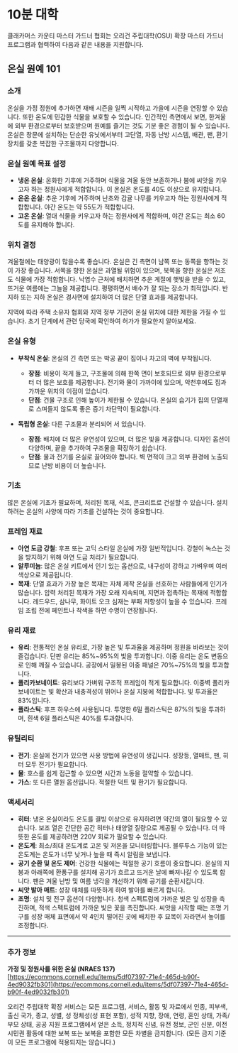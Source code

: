 # 10분 대학

클래카머스 카운티 마스터 가드너 협회는 오리건 주립대학(OSU) 확장 마스터 가드너 프로그램과 협력하여 다음과 같은 내용을 지원합니다.

## 온실 원예 101

### 소개
온실을 가정 정원에 추가하면 재배 시즌을 일찍 시작하고 가을에 시즌을 연장할 수 있습니다. 또한 온도에 민감한 식물을 보호할 수 있습니다. 인간적인 측면에서 보면, 한겨울에 외부 환경으로부터 보호받으며 원예를 즐기는 것도 기분 좋은 경험이 될 수 있습니다. 온실은 창문에 설치하는 단순한 유닛에서부터 고단열, 자동 난방 시스템, 배관, 팬, 환기 장치를 갖춘 복잡한 구조물까지 다양합니다.

### 온실 원예 목표 설정
- **냉온 온실**: 온화한 기후에 거주하며 식물을 겨울 동안 보존하거나 봄에 씨앗을 키우고자 하는 정원사에게 적합합니다. 이 온실은 온도를 40도 이상으로 유지합니다.
- **온온 온실**: 추운 기후에 거주하며 난초와 감귤 나무를 키우고자 하는 정원사에게 적합합니다. 야간 온도는 약 55도가 적합합니다.
- **고온 온실**: 열대 식물을 키우고자 하는 정원사에게 적합하며, 야간 온도는 최소 60도를 유지해야 합니다.

### 위치 결정
겨울철에는 태양광이 많을수록 좋습니다. 온실은 긴 측면이 남쪽 또는 동쪽을 향하는 것이 가장 좋습니다. 서쪽을 향한 온실은 과열될 위험이 있으며, 북쪽을 향한 온실은 저조도 식물에 가장 적합합니다. 낙엽수 근처에 배치하면 추운 계절에 햇빛을 받을 수 있고, 뜨거운 여름에는 그늘을 제공합니다. 평평하면서 배수가 잘 되는 장소가 최적입니다. 반지하 또는 지하 온실은 경사면에 설치하여 더 많은 단열 효과를 제공합니다.

지역에 따라 주택 소유자 협회와 지역 정부 기관이 온실 위치에 대한 제한을 가질 수 있습니다. 초기 단계에서 관련 당국에 확인하여 허가가 필요한지 알아보세요.

### 온실 유형
- **부착식 온실**: 온실의 긴 측면 또는 박공 끝이 집이나 차고의 벽에 부착됩니다.  
  - **장점**: 비용이 적게 들고, 구조물에 의해 한쪽 면이 보호되므로 외부 환경으로부터 더 많은 보호를 제공합니다. 전기와 물이 가까이에 있으며, 악천후에도 집과 가까운 위치의 이점이 있습니다.  
  - **단점**: 건물 구조로 인해 높이가 제한될 수 있습니다. 온실의 습기가 집의 단열재로 스며들지 않도록 좋은 증기 차단막이 필요합니다.  

- **독립형 온실**: 다른 구조물과 분리되어 서 있습니다.  
  - **장점**: 배치에 더 많은 유연성이 있으며, 더 많은 빛을 제공합니다. 디자인 옵션이 다양하며, 끝을 추가하여 구조물을 확장하기 쉽습니다.  
  - **단점**: 물과 전기를 온실로 끌어와야 합니다. 벽 면적이 크고 외부 환경에 노출되므로 난방 비용이 더 높습니다.

### 기초
많은 온실에 기초가 필요하며, 처리된 목재, 석조, 콘크리트로 건설할 수 있습니다. 설치하려는 온실의 사양에 따라 기초를 건설하는 것이 중요합니다.

### 프레임 재료
- **아연 도금 강철**: 후프 또는 고딕 스타일 온실에 가장 일반적입니다. 강철이 녹스는 것을 방지하기 위해 아연 도금 처리가 필요합니다.
- **알루미늄**: 많은 온실 키트에서 인기 있는 옵션으로, 내구성이 강하고 가벼우며 여러 색상으로 제공됩니다.
- **목재**: 단열 효과가 가장 높은 목재는 자체 제작 온실을 선호하는 사람들에게 인기가 많습니다. 압력 처리된 목재가 가장 오래 지속되며, 지면과 접촉하는 목재에 적합합니다. 레드우드, 삼나무, 화이트 오크 심재는 부패 저항성이 높을 수 있습니다. 프레임 조립 전에 페인트나 착색을 하면 수명이 연장됩니다.

### 유리 재료
- **유리**: 전통적인 온실 유리로, 가장 높은 빛 투과율을 제공하며 정원을 바라보는 것이 즐겁습니다. 단판 유리는 85%~95%의 빛을 투과합니다. 이중 유리는 온도 변동으로 인해 깨질 수 있습니다. 공장에서 밀봉된 이중 패널은 70%~75%의 빛을 투과합니다.
- **폴리카보네이트**: 유리보다 가벼워 구조적 프레임이 적게 필요합니다. 이중벽 폴리카보네이트는 빛 확산과 내충격성이 뛰어나 온실 지붕에 적합합니다. 빛 투과율은 83%입니다.
- **플라스틱**: 후프 하우스에 사용됩니다. 투명한 6밀 플라스틱은 87%의 빛을 투과하며, 흰색 6밀 플라스틱은 40%를 투과합니다.

### 유틸리티
- **전기**: 온실에 전기가 있으면 사용 방법에 유연성이 생깁니다. 성장등, 열매트, 팬, 히터 모두 전기가 필요합니다.
- **물**: 호스를 쉽게 접근할 수 있으면 시간과 노동을 절약할 수 있습니다.
- **가스**: 또 다른 열원 옵션입니다. 적절한 덕트 및 환기가 필요합니다.

### 액세서리
- **히터**: 냉온 온실이라도 온도를 결빙 이상으로 유지하려면 약간의 열이 필요할 수 있습니다. 보조 열은 간단한 공간 히터나 태양열 질량으로 제공될 수 있습니다. 더 따뜻한 온도를 제공하려면 220V 회로가 필요할 수 있습니다.
- **온도계**: 최소/최대 온도계로 고온 및 저온을 모니터링합니다. 블루투스 기능이 있는 온도계는 온도가 너무 낮거나 높을 때 즉시 알림을 보냅니다.
- **공기 순환 및 온도 제어**: 건강한 식물에는 적절한 공기 흐름이 중요합니다. 온실의 지붕과 아래쪽에 환풍구를 설치해 공기가 흐르고 뜨거운 날에 빠져나갈 수 있도록 합니다. 팬은 겨울 난방 및 여름 냉각을 개선하기 위해 공기를 순환시킵니다.
- **씨앗 발아 매트**: 성장 매체를 따뜻하게 하여 발아를 빠르게 합니다.
- **조명**: 설치 및 전구 옵션이 다양합니다. 청색 스펙트럼에 가까운 빛은 잎 성장을 촉진하며, 적색 스펙트럼에 가까운 빛은 꽃을 촉진합니다. 씨앗을 시작할 때는 조명 기구를 성장 매체 표면에서 약 4인치 떨어진 곳에 배치한 후 묘목이 자라면서 높이를 조정합니다.

---

### 추가 정보
**가정 및 정원사를 위한 온실 (NRAES 137)**  
[https://ecommons.cornell.edu/items/5df07397-71e4-465d-b90f-4ed9032fb301](https://ecommons.cornell.edu/items/5df07397-71e4-465d-b90f-4ed9032fb301)

오리건 주립대학 확장 서비스는 모든 프로그램, 서비스, 활동 및 자료에서 인종, 피부색, 출신 국가, 종교, 성별, 성 정체성(성 표현 포함), 성적 지향, 장애, 연령, 혼인 상태, 가족/부모 상태, 공공 지원 프로그램에서 얻은 소득, 정치적 신념, 유전 정보, 군인 신분, 이전 시민권 활동에 대한 보복 또는 보복을 포함한 모든 차별을 금지합니다. (모든 금지 기준이 모든 프로그램에 적용되지는 않습니다.)